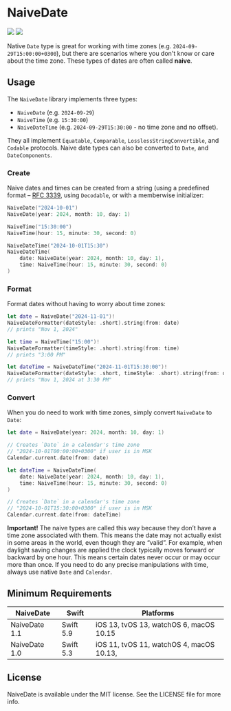 #  NaiveDate

<p align="left">
<img src="https://img.shields.io/cocoapods/p/NaiveDate.svg?style=flat)">
<a href="https://github.com/kean/NaiveDate/actions/workflows/ci.yml"><img src="https://github.com/kean/NaiveDate/actions/workflows/ci.yml/badge.svg"></a>
</p>

Native `Date` type is great for working with time zones (e.g. `2024-09-29T15:00:00+0300`), but there are scenarios where you don't know or care about the time zone. These types of dates are often called **naive**.


## Usage

The `NaiveDate` library implements three types:

- `NaiveDate` (e.g. `2024-09-29`)
- `NaiveTime` (e.g. `15:30:00`)
- `NaiveDateTime` (e.g. `2024-09-29T15:30:00` - no time zone and no offset).

They all implement `Equatable`, `Comparable`, `LosslessStringConvertible`, and `Codable` protocols. Naive date types can also be converted to `Date`, and `DateComponents`.

### Create

Naive dates and times can be created from a string (using a predefined format – [RFC 3339](https://datatracker.ietf.org/doc/html/rfc3339#section-5.6), using `Decodable`, or with a memberwise initializer:

```swift
NaiveDate("2024-10-01")
NaiveDate(year: 2024, month: 10, day: 1)

NaiveTime("15:30:00")
NaiveTime(hour: 15, minute: 30, second: 0)

NaiveDateTime("2024-10-01T15:30")
NaiveDateTime(
    date: NaiveDate(year: 2024, month: 10, day: 1),
    time: NaiveTime(hour: 15, minute: 30, second: 0)
)
```

### Format

Format dates without having to worry about time zones:

```swift
let date = NaiveDate("2024-11-01")!
NaiveDateFormatter(dateStyle: .short).string(from: date)
// prints "Nov 1, 2024"

let time = NaiveTime("15:00")!
NaiveDateFormatter(timeStyle: .short).string(from: time)
// prints "3:00 PM"

let dateTime = NaiveDateTime("2024-11-01T15:30:00")!
NaiveDateFormatter(dateStyle: .short, timeStyle: .short).string(from: dateTime)
// prints "Nov 1, 2024 at 3:30 PM"
```

### Convert

When you do need to work with time zones, simply convert `NaiveDate` to `Date`:

```swift
let date = NaiveDate(year: 2024, month: 10, day: 1)

// Creates `Date` in a calendar's time zone
// "2024-10-01T00:00:00+0300" if user is in MSK
Calendar.current.date(from: date)
```

```swift
let dateTime = NaiveDateTime(
    date: NaiveDate(year: 2024, month: 10, day: 1),
    time: NaiveTime(hour: 15, minute: 30, second: 0)
)

// Creates `Date` in a calendar's time zone
// "2024-10-01T15:30:00+0300" if user is in MSK
Calendar.current.date(from: dateTime)
```

**Important!** The naive types are called this way because they don’t have a time zone associated with them. This means the date may not actually exist in some areas in the world, even though they are “valid”. For example, when daylight saving changes are applied the clock typically moves forward or backward by one hour. This means certain dates never occur or may occur more than once. If you need to do any precise manipulations with time, always use native `Date` and `Calendar`.

## Minimum Requirements

| NaiveDate            | Swift            | Platforms                                  |
|----------------------|------------------|--------------------------------------------|
| NaiveDate 1.1        | Swift 5.9        | iOS 13, tvOS 13, watchOS 6, macOS 10.15    |
| NaiveDate 1.0        | Swift 5.3        | iOS 11, tvOS 11, watchOS 4, macOS 10.13,   |

## License

NaiveDate is available under the MIT license. See the LICENSE file for more info.

